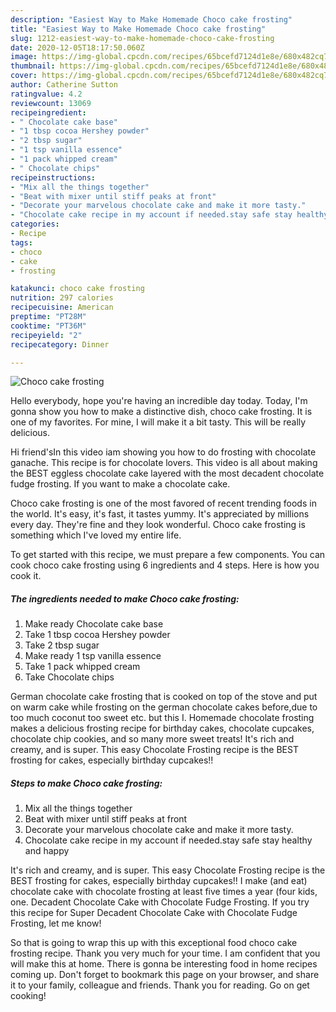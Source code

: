 ```yaml
---
description: "Easiest Way to Make Homemade Choco cake frosting"
title: "Easiest Way to Make Homemade Choco cake frosting"
slug: 1212-easiest-way-to-make-homemade-choco-cake-frosting
date: 2020-12-05T18:17:50.060Z
image: https://img-global.cpcdn.com/recipes/65bcefd7124d1e8e/680x482cq70/choco-cake-frosting-recipe-main-photo.jpg
thumbnail: https://img-global.cpcdn.com/recipes/65bcefd7124d1e8e/680x482cq70/choco-cake-frosting-recipe-main-photo.jpg
cover: https://img-global.cpcdn.com/recipes/65bcefd7124d1e8e/680x482cq70/choco-cake-frosting-recipe-main-photo.jpg
author: Catherine Sutton
ratingvalue: 4.2
reviewcount: 13069
recipeingredient:
- " Chocolate cake base"
- "1 tbsp cocoa Hershey powder"
- "2 tbsp sugar"
- "1 tsp vanilla essence"
- "1 pack whipped cream"
- " Chocolate chips"
recipeinstructions:
- "Mix all the things together"
- "Beat with mixer until stiff peaks at front"
- "Decorate your marvelous chocolate cake and make it more tasty."
- "Chocolate cake recipe in my account if needed.stay safe stay healthy and happy"
categories:
- Recipe
tags:
- choco
- cake
- frosting

katakunci: choco cake frosting 
nutrition: 297 calories
recipecuisine: American
preptime: "PT28M"
cooktime: "PT36M"
recipeyield: "2"
recipecategory: Dinner

---
```



![Choco cake frosting](https://img-global.cpcdn.com/recipes/65bcefd7124d1e8e/680x482cq70/choco-cake-frosting-recipe-main-photo.jpg)

Hello everybody, hope you're having an incredible day today. Today, I'm gonna show you how to make a distinctive dish, choco cake frosting. It is one of my favorites. For mine, I will make it a bit tasty. This will be really delicious.

Hi friend&#39;sIn this video iam showing you how to do frosting with chocolate ganache. This recipe is for chocolate lovers. This video is all about making the BEST eggless chocolate cake layered with the most decadent chocolate fudge frosting. If you want to make a chocolate cake.

Choco cake frosting is one of the most favored of recent trending foods in the world. It's easy, it's fast, it tastes yummy. It's appreciated by millions every day. They're fine and they look wonderful. Choco cake frosting is something which I've loved my entire life.


To get started with this recipe, we must prepare a few components. You can cook choco cake frosting using 6 ingredients and 4 steps. Here is how you cook it.

<!--inarticleads1-->

##### The ingredients needed to make Choco cake frosting:

1. Make ready  Chocolate cake base
1. Take 1 tbsp cocoa Hershey powder
1. Take 2 tbsp sugar
1. Make ready 1 tsp vanilla essence
1. Take 1 pack whipped cream
1. Take  Chocolate chips


German chocolate cake frosting that is cooked on top of the stove and put on warm cake while frosting on the german chocolate cakes before,due to too much coconut too sweet etc. but this I. Homemade chocolate frosting makes a delicious frosting recipe for birthday cakes, chocolate cupcakes, chocolate chip cookies, and so many more sweet treats! It&#39;s rich and creamy, and is super. This easy Chocolate Frosting recipe is the BEST frosting for cakes, especially birthday cupcakes!! 

<!--inarticleads2-->

##### Steps to make Choco cake frosting:

1. Mix all the things together
1. Beat with mixer until stiff peaks at front
1. Decorate your marvelous chocolate cake and make it more tasty.
1. Chocolate cake recipe in my account if needed.stay safe stay healthy and happy


It&#39;s rich and creamy, and is super. This easy Chocolate Frosting recipe is the BEST frosting for cakes, especially birthday cupcakes!! I make (and eat) chocolate cake with chocolate frosting at least five times a year (four kids, one. Decadent Chocolate Cake with Chocolate Fudge Frosting. If you try this recipe for Super Decadent Chocolate Cake with Chocolate Fudge Frosting, let me know! 

So that is going to wrap this up with this exceptional food choco cake frosting recipe. Thank you very much for your time. I am confident that you will make this at home. There is gonna be interesting food in home recipes coming up. Don't forget to bookmark this page on your browser, and share it to your family, colleague and friends. Thank you for reading. Go on get cooking!
